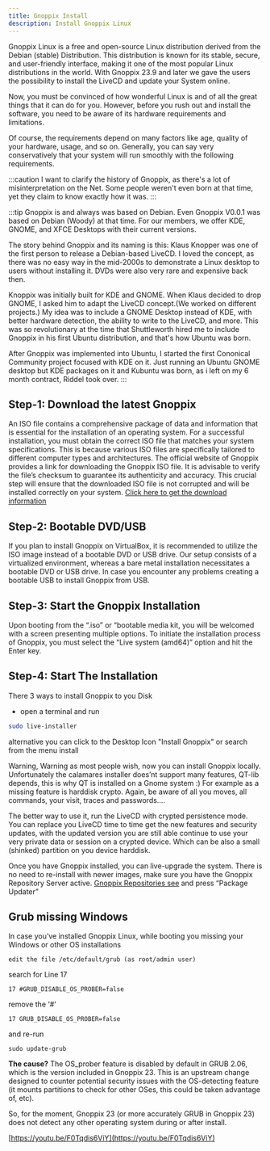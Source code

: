 ```yaml
---
title: Gnoppix Install  
description: Install Gnoppix Linux
---
```


Gnoppix Linux is a free and open-source Linux distribution derived from the Debian (stable) Distribution. This distribution is known for its stable, secure, and user-friendly interface, making it one of the most popular Linux distributions in the world. With Gnoppix 23.9 and later we gave the users the possibility to install the LiveCD and update your System online.

Now, you must be convinced of how wonderful Linux is and of all the great things that it can do for you. However, before you rush out and install the software, you need to be aware of its hardware requirements and limitations.

Of course, the requirements depend on many factors like age, quality of your hardware, usage, and so on. Generally, you can say very conservatively that your system will run smoothly with the following requirements.

:::caution
I want to clarify the history of Gnoppix, as there's a lot of misinterpretation on the Net. Some people weren't even born at that time, yet they claim to know exactly how it was.
:::

:::tip
Gnoppix is and always was based on Debian. Even Gnoppix V0.0.1 was based on Debian (Woody) at that time. For our members, we offer KDE, GNOME, and XFCE Desktops with their current versions.

The story behind Gnoppix and its naming is this: Klaus Knopper was one of the first person to release a Debian-based LiveCD. I loved the concept, as there was no easy way in the mid-2000s to demonstrate a Linux desktop to users without installing it. DVDs were also very rare and expensive back then.

Knoppix was initially built for KDE and GNOME. When Klaus decided to drop GNOME, I asked him to adapt the LiveCD concept.(We worked on different projects.) My idea was to include a GNOME Desktop instead of KDE, with better hardware detection, the ability to write to the LiveCD, and more. This was so revolutionary at the time that Shuttleworth hired me to include Gnoppix in his first Ubuntu distribution, and that's how Ubuntu was born.

After Gnoppix was implemented into Ubuntu, I started the first Cononical Community project focused with KDE on it. Just running an Ubuntu GNOME desktop but KDE packages on it and Kubuntu was born, as i left on my 6 month contract, Riddel took over.
:::


Step-1: Download the latest Gnoppix
-----------------------------------

An ISO file contains a comprehensive package of data and information that is essential for the installation of an operating system. For a successful installation, you must obtain the correct ISO file that matches your system specifications. This is because various ISO files are specifically tailored to different computer types and architectures. The official website of Gnoppix provides a link for downloading the Gnoppix ISO file. It is advisable to verify the file’s checksum to guarantee its authenticity and accuracy. This crucial step will ensure that the downloaded ISO file is not corrupted and will be installed correctly on your system. [Click here to get the download information](https://wiki.gnoppix.org/gnoppix_basic/download/)

Step-2: Bootable DVD/USB
------------------------

If you plan to install Gnoppix on VirtualBox, it is recommended to utilize the ISO image instead of a bootable DVD or USB drive. Our setup consists of a virtualized environment, whereas a bare metal installation necessitates a bootable DVD or USB drive. In case you encounter any problems creating a bootable USB to install Gnoppix from USB.

Step-3: Start the Gnoppix Installation
--------------------------------------

Upon booting from the “.iso” or “bootable media kit, you will be welcomed with a screen presenting multiple options. To initiate the installation process of Gnoppix, you must select the “Live system (amd64)” option and hit the Enter key.

Step-4: Start The Installation
------------------------------

There 3 ways to install Gnoppix to you Disk

*   open a terminal and run
    
```sh
sudo live-installer
```

alternative you can click to the Desktop Icon "Install Gnoppix" or search from the menu install

Warning, Warning as most people wish, now you can install Gnoppix locally. Unfortunately the calamares installer does’nt support many features, QT-lib depends, this is why QT is installed on a Gnome system :) For example as a missing feature is harddisk crypto. Again, be aware of all you moves, all commands, your visit, traces and passwords….

The better way to use it, run the LiveCD with crypted persistence mode. You can replace you LiveCD time to time get the new features and security updates, with the updated version you are still able continue to use your very private data or session on a crypted device. Which can be also a small (shinked) partition on you device harddisk.

Once you have Gnoppix installed, you can live-upgrade the system. There is no need to re-install with newer images, make sure you have the Gnoppix Repository Server active. [Gnoppix Repositories see](https://wiki.gnoppix.org/installation/repo/ "https://wiki.gnoppix.org/installation/repo/") and press “Package Updater”

Grub missing Windows
--------------------

In case you’ve installed Gnoppix Linux, while booting you missing your Windows or other OS installations

`edit the file /etc/default/grub (as root/admin user)`

search for Line 17

`17 #GRUB_DISABLE_OS_PROBER=false`

remove the ‘#’

`17 GRUB_DISABLE_OS_PROBER=false`

and re-run

`sudo update-grub`

**The cause?** The OS\_prober feature is disabled by default in GRUB 2.06, which is the version included in Gnoppix 23. This is an upstream change designed to counter potential security issues with the OS-detecting feature (it mounts partitions to check for other OSes, this could be taken advantage of, etc).

So, for the moment, Gnoppix 23 (or more accurately GRUB in Gnoppix 23) does not detect any other operating system during or after install.

[https://youtu.be/F0Tqdis6ViY](https://youtu.be/F0Tqdis6ViY)
 
